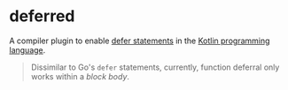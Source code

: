 # deferred

A compiler plugin to enable [defer statements](https://go.dev/ref/spec#Defer_statements) in
the [Kotlin programming language](https://kotlinlang.org/).

> Dissimilar to Go's `defer` statements, currently, function deferral only works within a *block body*. 